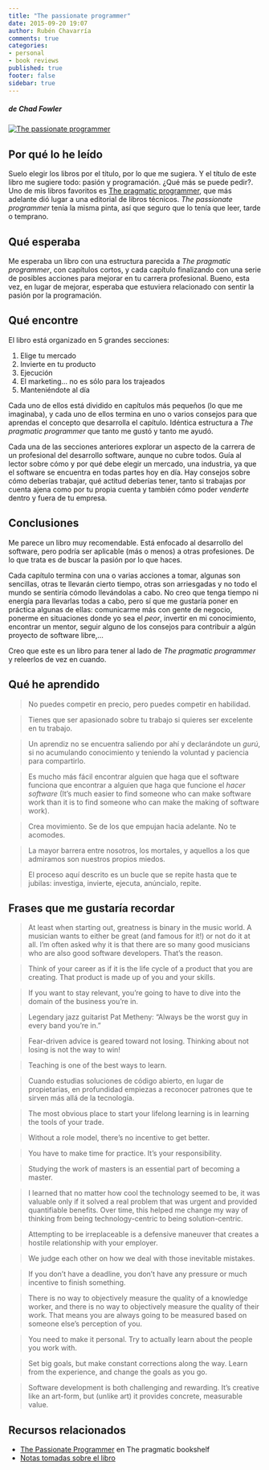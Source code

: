 ```yaml
---
title: "The passionate programmer"
date: 2015-09-20 19:07
author: Rubén Chavarría
comments: true
categories: 
- personal
- book reviews
published: true
footer: false
sidebar: true
---
```


##### de Chad Fowler

[![The passionate programmer](http://chadfowler.com/images/books/passionate-programmer.jpg)](https://pragprog.com/book/cfcar2/the-passionate-programmer)

## Por qué lo he leído

Suelo elegir los libros por el título, por lo que me sugiera. Y el título de
este libro me sugiere todo: pasión y programación. ¿Qué más se puede pedir?.
Uno de mis libros favoritos es [The pragmatic programmer][1], que más adelante
dió lugar a una editorial de libros técnicos. *The passionate programmer* tenía
la misma pinta, así que seguro que lo tenía que leer, tarde o temprano.

<!-- more -->

## Qué esperaba

Me esperaba un libro con una estructura parecida a *The pragmatic programmer*,
con capítulos cortos, y cada capítulo finalizando con una serie de posibles
acciones para mejorar en tu carrera profesional. Bueno, esta vez, en lugar de
mejorar, esperaba que estuviera relacionado con sentir la pasión por la
programación.

## Qué encontre

El libro está organizado en 5 grandes secciones:

1. Elige tu mercado
2. Invierte en tu producto
3. Ejecución
4. El marketing... no es sólo para los trajeados
5. Manteniéndote al día

Cada uno de ellos está dividido en capítulos más pequeños (lo que me
imaginaba), y cada uno de ellos termina en uno o varios consejos para que
aprendas el concepto que desarrolla el capítulo. Idéntica estructura a *The
pragmatic programmer* que tanto me gustó y tanto me ayudó.

Cada una de las secciones anteriores explorar un aspecto de la carrera de un
profesional del desarrollo software, aunque no cubre todos. Guía al lector
sobre cómo y por qué debe elegir un mercado, una industria, ya que el software
se encuentra en todas partes hoy en día. Hay consejos sobre cómo deberías
trabajar, qué actitud deberías tener, tanto si trabajas por cuenta ajena como
por tu propia cuenta y también cómo poder *venderte* dentro y fuera de tu
empresa. 

## Conclusiones

Me parece un libro muy recomendable. Está enfocado al desarrollo del software,
pero podría ser aplicable (más o menos) a otras profesiones. De lo que trata es
de buscar la pasión por lo que haces.

Cada capítulo termina con una o varias acciones a tomar, algunas son sencillas,
otras te llevarán cierto tiempo, otras son arriesgadas y no todo el mundo se
sentiría cómodo llevándolas a cabo. No creo que tenga tiempo ni energía para
llevarlas todas a cabo, pero sí que me gustaría poner en práctica algunas de
ellas: comunicarme más con gente de negocio, ponerme en situaciones donde yo
sea el *peor*, invertir en mi conocimiento, encontrar un mentor, seguir alguno
de los consejos para contribuir a algún proyecto de software libre,...

Creo que este es un libro para tener al lado de *The pragmatic programmer* y
releerlos de vez en cuando. 

## Qué he aprendido

> No puedes competir en precio, pero puedes competir en habilidad.

<!-- para separar quotes -->

> Tienes que ser apasionado sobre tu trabajo si quieres ser excelente
en tu trabajo.

<!-- para separar quotes -->

> Un aprendiz no se encuentra saliendo por ahí y declarándote un *gurú*, si no
acumulando conocimiento y teniendo la voluntad y paciencia para compartirlo.

<!-- para separar quotes -->

> Es mucho más fácil encontrar alguien que haga que el software funciona que
encontrar a alguien que haga que funcione el *hacer software* (It’s much
easier to find someone who can make software work than it is to find someone
who can make the making of software work).

<!-- para separar quotes -->

> Crea movimiento. Se de los que empujan hacia adelante. No te acomodes.

<!-- para separar quotes -->

> La mayor barrera entre nosotros, los mortales, y aquellos a los que admiramos
son nuestros propios miedos.

<!-- para separar quotes -->

> El proceso aquí descrito es un bucle que se repite hasta que te jubilas:
investiga, invierte, ejecuta, anúncialo, repite.

## Frases que me gustaría recordar

> At least when starting out, greatness is binary in the music world. A
musician wants to either be great (and famous for it!) or not do it at all.
I’m often asked why it is that there are so many good musicians who are also
good software developers. That’s the reason.

<!-- para separar quotes -->

> Think of your career as if it is the life cycle of a product that you are
creating. That product is made up of you and your skills.

<!-- para separar quotes -->

> If you want to stay relevant, you’re going to have to dive into the domain of
the business you’re in.

<!-- para separar quotes -->

> Legendary jazz guitarist Pat Metheny: “Always be the worst guy in every band
you’re in.”

<!-- para separar quotes -->

> Fear-driven advice is geared toward not losing. Thinking about not losing is
not the way to win!

<!-- para separar quotes -->

> Teaching is one of the best ways to learn.

<!-- para separar quotes -->

> Cuando estudias soluciones de código abierto, en lugar de propietarias, en
profundidad empiezas a reconocer patrones que te sirven más allá de la
tecnología.

<!-- para separar quotes -->

> The most obvious place to start your lifelong learning is in learning the
tools of your trade.

<!-- para separar quotes -->

> Without a role model, there’s no incentive to get better.

<!-- para separar quotes -->

> You have to make time for practice. It’s your responsibility.

<!-- para separar quotes -->

> Studying the work of masters is an essential part of becoming a master.

<!-- para separar quotes -->

> I learned that no matter how cool the technology seemed to be, it was
valuable only if it solved a real problem that was urgent and provided
quantifiable benefits. Over time, this helped me change my way of thinking
from being technology-centric to being solution-centric.

<!-- para separar quotes -->

> Attempting to be irreplaceable is a defensive maneuver that creates a hostile
relationship with your employer.

<!-- para separar quotes -->

> We judge each other on how we deal with those inevitable mistakes.

<!-- para separar quotes -->

> If you don’t have a deadline, you don’t have any pressure or much incentive
to finish something.

<!-- para separar quotes -->

> There is no way to objectively measure the quality of a knowledge worker, and
there is no way to objectively measure the quality of their work. That means
you are always going to be measured based on someone else’s perception of
you.

<!-- para separar quotes -->

> You need to make it personal. Try to actually learn about the people you work
with.

<!-- para separar quotes -->

> Set big goals, but make constant corrections along the way. Learn from the
experience, and change the goals as you go.

<!-- para separar quotes -->

> Software development is both challenging and rewarding. It’s creative like an
art-form, but (unlike art) it provides concrete, measurable value.

## Recursos relacionados

- [The Passionate Programmer] en The pragmatic bookshelf
- [Notas tomadas sobre el libro][2]

[1]: https://pragprog.com/book/tpp/the-pragmatic-programmer
[2]: https://github.com/rchavarria/blog-post-incubator/blob/master/published-book-notes/passionate-programmer-by-chad-fowler.markdown
[The Passionate Programmer]: https://pragprog.com/book/cfcar2/the-passionate-programmer
